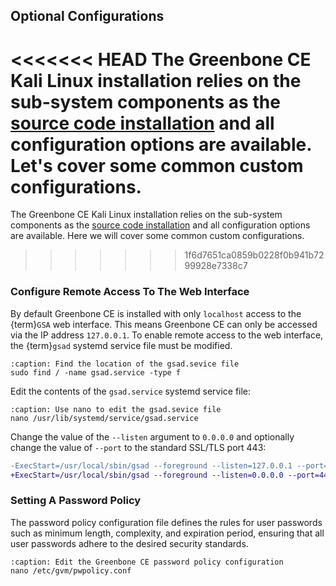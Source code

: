 ## Optional Configurations

<<<<<<< HEAD
The Greenbone CE Kali Linux installation relies on the sub-system components as the [source code installation](/22.4/source-build/index.md) and all configuration options are available. Let's cover some common custom configurations.
=======
The Greenbone CE Kali Linux installation relies on the sub-system components as the [source code installation](/22.4/source-build/index.md) and all configuration options are available. Here we will cover some common custom configurations.
>>>>>>> 1f6d7651ca0859b0228f0b941b7299928e7338c7

### Configure Remote Access To The Web Interface

By default Greenbone CE is installed with only `localhost` access to the {term}`GSA` web interface. This means Greenbone CE can only be accessed via the IP address `127.0.0.1`. To enable remote access to the web interface, the {term}`gsad` systemd service file must be modified.

```{code-block}
:caption: Find the location of the gsad.sevice file
sudo find / -name gsad.service -type f
```  

Edit the contents of the `gsad.service` systemd service file:

```{code-block}
:caption: Use nano to edit the gsad.sevice file
nano /usr/lib/systemd/service/gsad.service
```

Change the value of the `--listen` argument to `0.0.0.0` and optionally change the value of `--port` to the standard SSL/TLS port 443:

```diff
-ExecStart=/usr/local/sbin/gsad --foreground --listen=127.0.0.1 --port=9392
+ExecStart=/usr/local/sbin/gsad --foreground --listen=0.0.0.0 --port=443
```

### Setting A Password Policy

The password policy configuration file defines the rules for user passwords such as minimum length, complexity, and expiration period, ensuring that all user passwords adhere to the desired security standards.

```{code-block}
:caption: Edit the Greenbone CE password policy configuration
nano /etc/gvm/pwpolicy.conf
```
